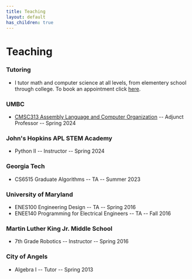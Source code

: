 ```yaml
---
title: Teaching
layout: default
has_children: true
---
```

# Teaching
### Tutoring
- I tutor math and computer science at all levels, from elementery school through college. To book an appointment click [here](https://calendly.com/mathcs/45min). 

### UMBC
- [CMSC313 Assembly Language and Computer Organization](umbc) -- Adjunct Professor -- Spring 2024

### John's Hopkins APL STEM Academy
- Python II -- Instructor -- Spring 2024

### Georgia Tech
- CS6515 Graduate Algorithms -- TA -- Summer 2023

### University of Maryland
- ENES100 Engineering Design -- TA -- Spring 2016
- ENEE140 Programming for Electrical Engineers -- TA -- Fall 2016

### Martin Luther King Jr. Middle School
- 7th Grade Robotics -- Instructor -- Spring 2016

### City of Angels
- Algebra I -- Tutor -- Spring 2013
